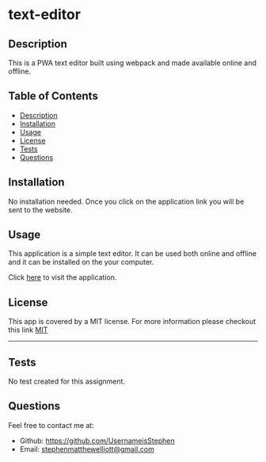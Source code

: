 # text-editor


## Description

This is a PWA text editor built using webpack and made available online and offline.

## Table of Contents
* [Description](#description)
* [Installation](#installation)
* [Usage](#usage)
* [License](#license)
* [Tests](#tests)
* [Questions](#questions)

## Installation

No installation needed. Once you click on the application link you will be sent to the website.

## Usage

This application is a simple text editor. It can be used both online and offline and it can be installed on the your computer.

Click [here](https://obscure-buffalo.herokuapp.com/) to visit the application.


## License

This app is covered by a MIT license. For more information please checkout this link [MIT](https://opensource.org/licenses/MIT)

---


## Tests


No test created for this assignment.



## Questions
Feel free to contact me at:
- Github: https://github.com/UsernameisStephen
- Email: stephenmatthewelliott@gmail.com
